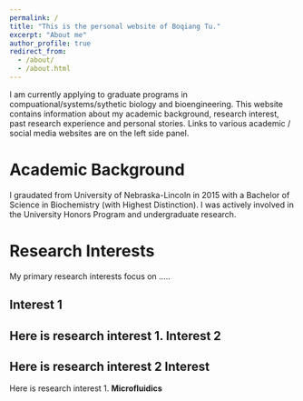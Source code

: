 ```yaml
---
permalink: /
title: "This is the personal website of Boqiang Tu."
excerpt: "About me"
author_profile: true
redirect_from: 
  - /about/
  - /about.html
---
```

I am currently applying to graduate programs in compuational/systems/sythetic biology and bioengineering. This website contains information about my academic background, research interest, past research experience and personal stories. Links to various academic / social media websites are on the left side panel.

Academic Background
======
I graudated from University of Nebraska-Lincoln in 2015 with a Bachelor of Science in Biochemistry (with Highest Distinction). I was actively involved in the University Honors Program and undergraduate research.

Research Interests
======
My primary research interests focus on .....

Interest 1
------
Here is research interest 1.
Interest 2
------
Here is research interest 2
Interest 
------
Here is research interest 1.
**Microfluidics**


